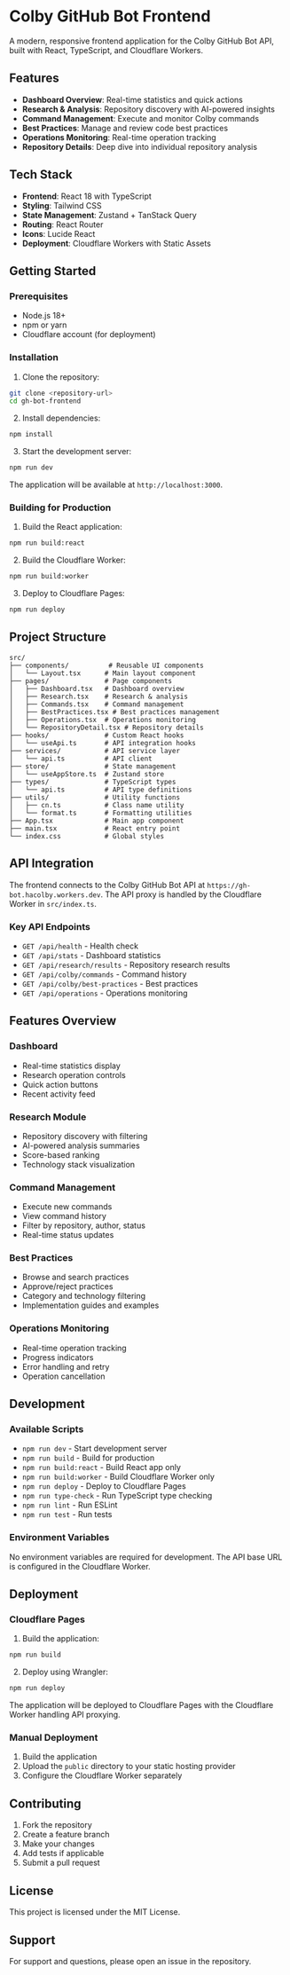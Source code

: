 # Colby GitHub Bot Frontend

A modern, responsive frontend application for the Colby GitHub Bot API, built with React, TypeScript, and Cloudflare Workers.

## Features

- **Dashboard Overview**: Real-time statistics and quick actions
- **Research & Analysis**: Repository discovery with AI-powered insights
- **Command Management**: Execute and monitor Colby commands
- **Best Practices**: Manage and review code best practices
- **Operations Monitoring**: Real-time operation tracking
- **Repository Details**: Deep dive into individual repository analysis

## Tech Stack

- **Frontend**: React 18 with TypeScript
- **Styling**: Tailwind CSS
- **State Management**: Zustand + TanStack Query
- **Routing**: React Router
- **Icons**: Lucide React
- **Deployment**: Cloudflare Workers with Static Assets

## Getting Started

### Prerequisites

- Node.js 18+ 
- npm or yarn
- Cloudflare account (for deployment)

### Installation

1. Clone the repository:
```bash
git clone <repository-url>
cd gh-bot-frontend
```

2. Install dependencies:
```bash
npm install
```

3. Start the development server:
```bash
npm run dev
```

The application will be available at `http://localhost:3000`.

### Building for Production

1. Build the React application:
```bash
npm run build:react
```

2. Build the Cloudflare Worker:
```bash
npm run build:worker
```

3. Deploy to Cloudflare Pages:
```bash
npm run deploy
```

## Project Structure

```
src/
├── components/          # Reusable UI components
│   └── Layout.tsx      # Main layout component
├── pages/              # Page components
│   ├── Dashboard.tsx   # Dashboard overview
│   ├── Research.tsx    # Research & analysis
│   ├── Commands.tsx    # Command management
│   ├── BestPractices.tsx # Best practices management
│   ├── Operations.tsx  # Operations monitoring
│   └── RepositoryDetail.tsx # Repository details
├── hooks/              # Custom React hooks
│   └── useApi.ts       # API integration hooks
├── services/           # API service layer
│   └── api.ts          # API client
├── store/              # State management
│   └── useAppStore.ts  # Zustand store
├── types/              # TypeScript types
│   └── api.ts          # API type definitions
├── utils/              # Utility functions
│   ├── cn.ts           # Class name utility
│   └── format.ts       # Formatting utilities
├── App.tsx             # Main app component
├── main.tsx            # React entry point
└── index.css           # Global styles
```

## API Integration

The frontend connects to the Colby GitHub Bot API at `https://gh-bot.hacolby.workers.dev`. The API proxy is handled by the Cloudflare Worker in `src/index.ts`.

### Key API Endpoints

- `GET /api/health` - Health check
- `GET /api/stats` - Dashboard statistics
- `GET /api/research/results` - Repository research results
- `GET /api/colby/commands` - Command history
- `GET /api/colby/best-practices` - Best practices
- `GET /api/operations` - Operations monitoring

## Features Overview

### Dashboard
- Real-time statistics display
- Research operation controls
- Quick action buttons
- Recent activity feed

### Research Module
- Repository discovery with filtering
- AI-powered analysis summaries
- Score-based ranking
- Technology stack visualization

### Command Management
- Execute new commands
- View command history
- Filter by repository, author, status
- Real-time status updates

### Best Practices
- Browse and search practices
- Approve/reject practices
- Category and technology filtering
- Implementation guides and examples

### Operations Monitoring
- Real-time operation tracking
- Progress indicators
- Error handling and retry
- Operation cancellation

## Development

### Available Scripts

- `npm run dev` - Start development server
- `npm run build` - Build for production
- `npm run build:react` - Build React app only
- `npm run build:worker` - Build Cloudflare Worker only
- `npm run deploy` - Deploy to Cloudflare Pages
- `npm run type-check` - Run TypeScript type checking
- `npm run lint` - Run ESLint
- `npm run test` - Run tests

### Environment Variables

No environment variables are required for development. The API base URL is configured in the Cloudflare Worker.

## Deployment

### Cloudflare Pages

1. Build the application:
```bash
npm run build
```

2. Deploy using Wrangler:
```bash
npm run deploy
```

The application will be deployed to Cloudflare Pages with the Cloudflare Worker handling API proxying.

### Manual Deployment

1. Build the application
2. Upload the `public` directory to your static hosting provider
3. Configure the Cloudflare Worker separately

## Contributing

1. Fork the repository
2. Create a feature branch
3. Make your changes
4. Add tests if applicable
5. Submit a pull request

## License

This project is licensed under the MIT License.

## Support

For support and questions, please open an issue in the repository.
